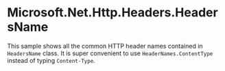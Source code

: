# Microsoft.Net.Http.Headers.HeadersName

This sample shows all the common HTTP header names contained in `HeadersName` class. It is super convenient to use `HeaderNames.ContentType` instead of typing `Content-Type`.
